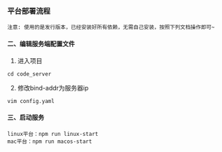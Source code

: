 ### 平台部署流程

```
注意: 使用的是发行版本，已经安装好所有依赖，无需自己安装，按照下列文档操作即可~
```
#### 二、编辑服务端配置文件
1. 进入项目
```
cd code_server

```

2. 修改bind-addr为服务器ip
```
vim config.yaml
```

#### 三、启动服务
```
linux平台：npm run linux-start
mac平台：npm run macos-start
```